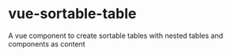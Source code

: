 # vue-sortable-table
A vue component to create sortable tables with nested tables and components as content
